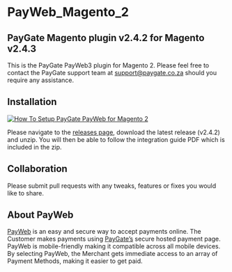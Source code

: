 # PayWeb_Magento_2
## PayGate Magento plugin v2.4.2 for Magento v2.4.3

This is the PayGate PayWeb3 plugin for Magento 2. Please feel free to contact the PayGate support team at support@paygate.co.za should you require any assistance.

## Installation
[![How To Setup PayGate PayWeb for Magento 2](https://appinlet.com/wp-content/uploads/2021/01/How-To-Setup-PayGate-PayWeb-for-Magento-2.jpg)](https://www.youtube.com/watch?v=JtDTm49cWmU "How To Setup PayGate PayWeb for Magento 2")

Please navigate to the [releases page](https://github.com/PayGate/PayWeb_Magento_2/releases), download the latest release (v2.4.2) and unzip. You will then be able to follow the integration guide PDF which is included in the zip.

## Collaboration

Please submit pull requests with any tweaks, features or fixes you would like to share.

## About PayWeb

[PayWeb](https://www.paygate.co.za/paygate-products/payweb/) is an easy and secure way to accept payments online. The Customer makes payments using [PayGate’s](https://www.paygate.co.za/) secure hosted payment page. PayWeb is mobile-friendly making it compatible across all mobile devices. By selecting PayWeb, the Merchant gets immediate access to an array of Payment Methods, making it easier to get paid.
